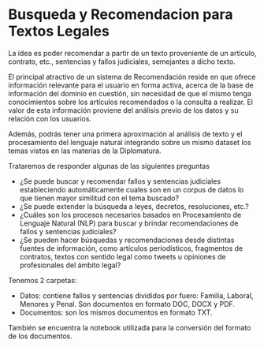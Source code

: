 # Busqueda y Recomendacion para Textos Legales

La idea es poder recomendar a partir de un texto proveniente de un artículo, contrato, etc., sentencias y fallos judiciales, semejantes a dicho texto.

El principal atractivo de un sistema de Recomendación reside en que ofrece información relevante para el usuario en forma activa, acerca de la base de información del dominio en cuestión, sin necesidad de que el mismo tenga conocimientos sobre los artículos recomendados o la consulta a realizar. El valor de esta información proviene del análisis previo de los datos y su relación con los usuarios.

Además, podrás tener una primera aproximación al análisis de texto y el procesamiento del lenguaje natural integrando sobre un mismo dataset los temas vistos en las materias de la Diplomatura.

Trataremos de responder algunas de las siguientes preguntas
* ¿Se puede buscar y recomendar fallos y sentencias judiciales estableciendo automáticamente cuales son en un corpus de datos lo que tienen mayor similitud con el tema buscado? 
* ¿Se puede extender la búsqueda a leyes, decretos, resoluciones, etc.?
* ¿Cuáles son los procesos necesarios basados en Procesamiento de Lenguaje Natural (NLP) para buscar y brindar recomendaciones de fallos y sentencias judiciales? 
* ¿Se pueden hacer búsquedas y recomendaciones desde distintas fuentes de información, como artículos periodísticos, fragmentos de contratos, textos con sentido legal como tweets u opiniones de profesionales del ámbito legal?

Tenemos 2 carpetas:
* Datos: contiene fallos y sentencias divididos por fuero: Familia, Laboral, Menores y Penal. Son documentos en formato DOC, DOCX y PDF.
* Documentos: son los mismos documentos en formato TXT.

También se encuentra la notebook utilizada para la conversión del formato de los documentos.
